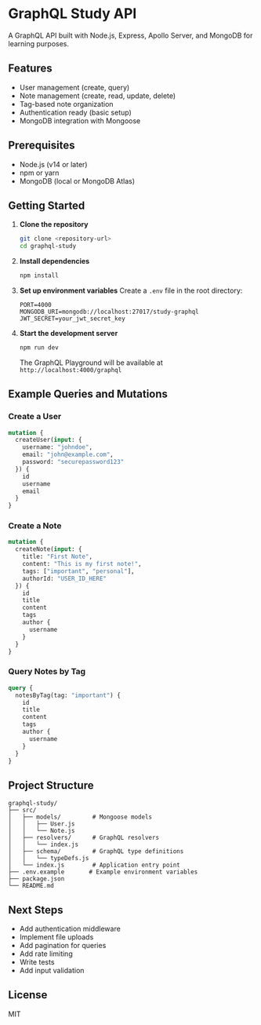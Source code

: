# GraphQL Study API

A GraphQL API built with Node.js, Express, Apollo Server, and MongoDB for learning purposes.

## Features

- User management (create, query)
- Note management (create, read, update, delete)
- Tag-based note organization
- Authentication ready (basic setup)
- MongoDB integration with Mongoose

## Prerequisites

- Node.js (v14 or later)
- npm or yarn
- MongoDB (local or MongoDB Atlas)

## Getting Started

1. **Clone the repository**
   ```bash
   git clone <repository-url>
   cd graphql-study
   ```

2. **Install dependencies**
   ```bash
   npm install
   ```

3. **Set up environment variables**
   Create a `.env` file in the root directory:
   ```
   PORT=4000
   MONGODB_URI=mongodb://localhost:27017/study-graphql
   JWT_SECRET=your_jwt_secret_key
   ```

4. **Start the development server**
   ```bash
   npm run dev
   ```
   The GraphQL Playground will be available at `http://localhost:4000/graphql`

## Example Queries and Mutations

### Create a User
```graphql
mutation {
  createUser(input: {
    username: "johndoe",
    email: "john@example.com",
    password: "securepassword123"
  }) {
    id
    username
    email
  }
}
```

### Create a Note
```graphql
mutation {
  createNote(input: {
    title: "First Note",
    content: "This is my first note!",
    tags: ["important", "personal"],
    authorId: "USER_ID_HERE"
  }) {
    id
    title
    content
    tags
    author {
      username
    }
  }
}
```

### Query Notes by Tag
```graphql
query {
  notesByTag(tag: "important") {
    id
    title
    content
    tags
    author {
      username
    }
  }
}
```

## Project Structure

```
graphql-study/
├── src/
│   ├── models/         # Mongoose models
│   │   ├── User.js
│   │   └── Note.js
│   ├── resolvers/      # GraphQL resolvers
│   │   └── index.js
│   ├── schema/         # GraphQL type definitions
│   │   └── typeDefs.js
│   └── index.js        # Application entry point
├── .env.example       # Example environment variables
├── package.json
└── README.md
```

## Next Steps

- Add authentication middleware
- Implement file uploads
- Add pagination for queries
- Add rate limiting
- Write tests
- Add input validation

## License

MIT
